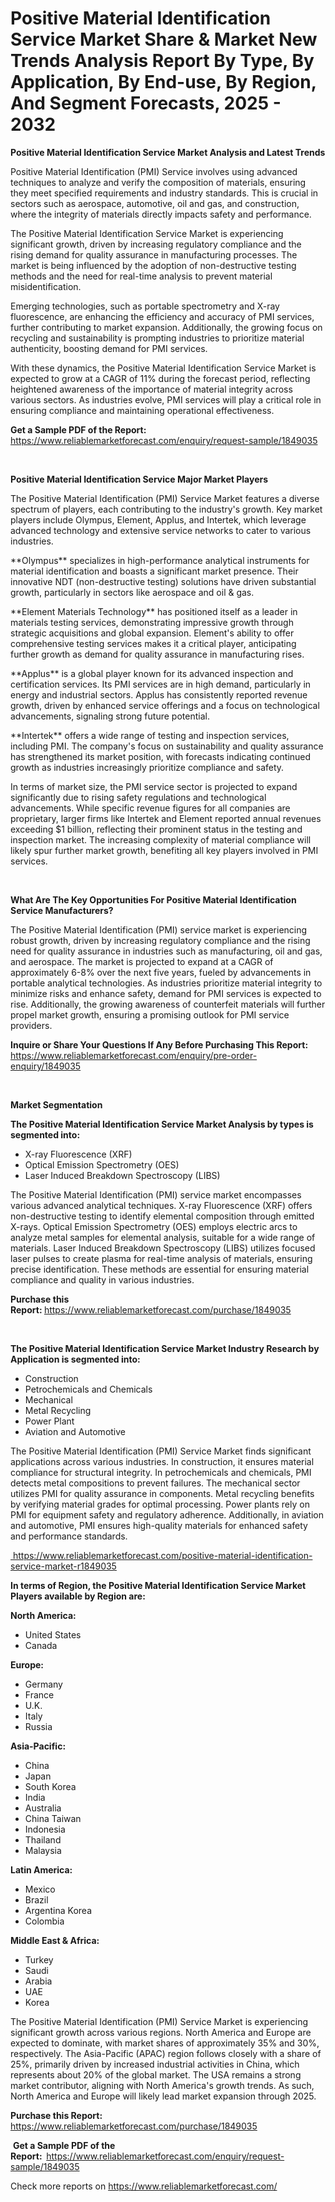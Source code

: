 <p><h1>Positive Material Identification Service Market Share & Market New Trends Analysis Report By Type, By Application, By End-use, By Region, And Segment Forecasts, 2025 - 2032</h1></p><p><strong>Positive Material Identification Service Market Analysis and Latest Trends</strong></p>
<p><p>Positive Material Identification (PMI) Service involves using advanced techniques to analyze and verify the composition of materials, ensuring they meet specified requirements and industry standards. This is crucial in sectors such as aerospace, automotive, oil and gas, and construction, where the integrity of materials directly impacts safety and performance.</p><p>The Positive Material Identification Service Market is experiencing significant growth, driven by increasing regulatory compliance and the rising demand for quality assurance in manufacturing processes. The market is being influenced by the adoption of non-destructive testing methods and the need for real-time analysis to prevent material misidentification. </p><p>Emerging technologies, such as portable spectrometry and X-ray fluorescence, are enhancing the efficiency and accuracy of PMI services, further contributing to market expansion. Additionally, the growing focus on recycling and sustainability is prompting industries to prioritize material authenticity, boosting demand for PMI services.</p><p>With these dynamics, the Positive Material Identification Service Market is expected to grow at a CAGR of 11% during the forecast period, reflecting heightened awareness of the importance of material integrity across various sectors. As industries evolve, PMI services will play a critical role in ensuring compliance and maintaining operational effectiveness.</p></p>
<p><strong>Get a Sample PDF of the Report:&nbsp;</strong> <a href="https://www.reliablemarketforecast.com/enquiry/request-sample/1849035?utm_campaign=3282&utm_medium=2&utm_source=Github&utm_content=ia&utm_term=11032025&utm_id=positive-material-identification-service">https://www.reliablemarketforecast.com/enquiry/request-sample/1849035</a></p>
<p>&nbsp;</p>
<p><strong>Positive Material Identification Service Major Market Players</strong></p>
<p><p>The Positive Material Identification (PMI) Service Market features a diverse spectrum of players, each contributing to the industry's growth. Key market players include Olympus, Element, Applus, and Intertek, which leverage advanced technology and extensive service networks to cater to various industries.</p><p>**Olympus** specializes in high-performance analytical instruments for material identification and boasts a significant market presence. Their innovative NDT (non-destructive testing) solutions have driven substantial growth, particularly in sectors like aerospace and oil & gas.</p><p>**Element Materials Technology** has positioned itself as a leader in materials testing services, demonstrating impressive growth through strategic acquisitions and global expansion. Element's ability to offer comprehensive testing services makes it a critical player, anticipating further growth as demand for quality assurance in manufacturing rises.</p><p>**Applus** is a global player known for its advanced inspection and certification services. Its PMI services are in high demand, particularly in energy and industrial sectors. Applus has consistently reported revenue growth, driven by enhanced service offerings and a focus on technological advancements, signaling strong future potential.</p><p>**Intertek** offers a wide range of testing and inspection services, including PMI. The company's focus on sustainability and quality assurance has strengthened its market position, with forecasts indicating continued growth as industries increasingly prioritize compliance and safety.</p><p>In terms of market size, the PMI service sector is projected to expand significantly due to rising safety regulations and technological advancements. While specific revenue figures for all companies are proprietary, larger firms like Intertek and Element reported annual revenues exceeding $1 billion, reflecting their prominent status in the testing and inspection market. The increasing complexity of material compliance will likely spur further market growth, benefiting all key players involved in PMI services.</p></p>
<p>&nbsp;</p>
<p><strong>What Are The Key Opportunities For Positive Material Identification Service Manufacturers?</strong></p>
<p><p>The Positive Material Identification (PMI) service market is experiencing robust growth, driven by increasing regulatory compliance and the rising need for quality assurance in industries such as manufacturing, oil and gas, and aerospace. The market is projected to expand at a CAGR of approximately 6-8% over the next five years, fueled by advancements in portable analytical technologies. As industries prioritize material integrity to minimize risks and enhance safety, demand for PMI services is expected to rise. Additionally, the growing awareness of counterfeit materials will further propel market growth, ensuring a promising outlook for PMI service providers.</p></p>
<p><strong>Inquire or Share Your Questions If Any Before Purchasing This Report:</strong> <a href="https://www.reliablemarketforecast.com/enquiry/pre-order-enquiry/1849035?utm_campaign=3282&utm_medium=2&utm_source=Github&utm_content=ia&utm_term=11032025&utm_id=positive-material-identification-service">https://www.reliablemarketforecast.com/enquiry/pre-order-enquiry/1849035</a></p>
<p>&nbsp;</p>
<p><strong>Market Segmentation</strong></p>
<p><strong>The Positive Material Identification Service Market Analysis by types is segmented into:</strong></p>
<p><ul><li>X-ray Fluorescence (XRF)</li><li>Optical Emission Spectrometry (OES)</li><li>Laser Induced Breakdown Spectroscopy (LIBS)</li></ul></p>
<p><p>The Positive Material Identification (PMI) service market encompasses various advanced analytical techniques. X-ray Fluorescence (XRF) offers non-destructive testing to identify elemental composition through emitted X-rays. Optical Emission Spectrometry (OES) employs electric arcs to analyze metal samples for elemental analysis, suitable for a wide range of materials. Laser Induced Breakdown Spectroscopy (LIBS) utilizes focused laser pulses to create plasma for real-time analysis of materials, ensuring precise identification. These methods are essential for ensuring material compliance and quality in various industries.</p></p>
<p><strong>Purchase this Report:&nbsp;</strong><a href="https://www.reliablemarketforecast.com/purchase/1849035?utm_campaign=3282&utm_medium=2&utm_source=Github&utm_content=ia&utm_term=11032025&utm_id=positive-material-identification-service">https://www.reliablemarketforecast.com/purchase/1849035</a></p>
<p>&nbsp;</p>
<p><strong>The Positive Material Identification Service Market Industry Research by Application is segmented into:</strong></p>
<p><ul><li>Construction</li><li>Petrochemicals and Chemicals</li><li>Mechanical</li><li>Metal Recycling</li><li>Power Plant</li><li>Aviation and Automotive</li></ul></p>
<p><p>The Positive Material Identification (PMI) Service Market finds significant applications across various industries. In construction, it ensures material compliance for structural integrity. In petrochemicals and chemicals, PMI detects metal compositions to prevent failures. The mechanical sector utilizes PMI for quality assurance in components. Metal recycling benefits by verifying material grades for optimal processing. Power plants rely on PMI for equipment safety and regulatory adherence. Additionally, in aviation and automotive, PMI ensures high-quality materials for enhanced safety and performance standards.</p></p>
<p><a href="https://www.reliablemarketforecast.com/positive-material-identification-service-market-r1849035?utm_campaign=3282&utm_medium=2&utm_source=Github&utm_content=ia&utm_term=11032025&utm_id=positive-material-identification-service">&nbsp;https://www.reliablemarketforecast.com/positive-material-identification-service-market-r1849035</a></p>
<p><strong>In terms of Region, the Positive Material Identification Service Market Players available by Region are:</strong></p>
<p>
    <p> <strong> North America: </strong>
        <ul>
            <li>United States</li>
            <li>Canada</li>
        </ul>
        </p> 
    <p> <strong> Europe: </strong>
        <ul>
            <li>Germany</li>
            <li>France</li>
            <li>U.K.</li>
            <li>Italy</li>
            <li>Russia</li>
        </ul>
        </p> 
    <p> <strong> Asia-Pacific: </strong>
        <ul>
            <li>China</li>
            <li>Japan</li>
            <li>South Korea</li>
            <li>India</li>
            <li>Australia</li>
            <li>China Taiwan</li>
            <li>Indonesia</li>
            <li>Thailand</li>
            <li>Malaysia</li>
        </ul>
        </p> 
    <p> <strong> Latin America: </strong>
        <ul>
            <li>Mexico</li>
            <li>Brazil</li>
            <li>Argentina Korea</li>
            <li>Colombia</li>
        </ul>
        </p> 
    <p> <strong> Middle East & Africa: </strong>
        <ul>
            <li>Turkey</li>
            <li>Saudi</li>
            <li>Arabia</li>
            <li>UAE</li>
            <li>Korea</li>
        </ul>
    </p>
    </p>
<p><p>The Positive Material Identification (PMI) Service Market is experiencing significant growth across various regions. North America and Europe are expected to dominate, with market shares of approximately 35% and 30%, respectively. The Asia-Pacific (APAC) region follows closely with a share of 25%, primarily driven by increased industrial activities in China, which represents about 20% of the global market. The USA remains a strong market contributor, aligning with North America's growth trends. As such, North America and Europe will likely lead market expansion through 2025.</p></p>
<p><strong>Purchase this Report: </strong><a href="https://www.reliablemarketforecast.com/purchase/1849035?utm_campaign=3282&utm_medium=2&utm_source=Github&utm_content=ia&utm_term=11032025&utm_id=positive-material-identification-service">https://www.reliablemarketforecast.com/purchase/1849035</a></p>
<p>&nbsp;<strong>Get a Sample PDF of the Report:&nbsp;&nbsp;</strong><a href="https://www.reliablemarketforecast.com/enquiry/request-sample/1849035?utm_campaign=3282&utm_medium=2&utm_source=Github&utm_content=ia&utm_term=11032025&utm_id=positive-material-identification-service">https://www.reliablemarketforecast.com/enquiry/request-sample/1849035</a></p>
<p><strong></strong></p>
<p>Check more reports on <a href="https://www.reliablemarketforecast.com/?utm_campaign=3282&utm_medium=2&utm_source=Github&utm_content=ia&utm_term=11032025&utm_id=positive-material-identification-service">https://www.reliablemarketforecast.com/</a></p>